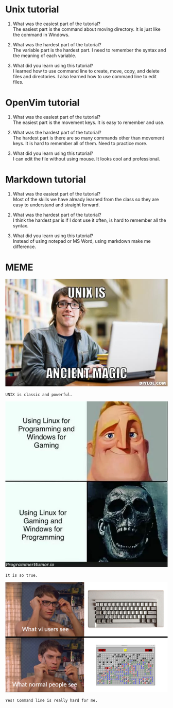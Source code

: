 # Unix tutorial
1. What was the easiest part of the tutorial?  
The easiest part is the command about moving directory. It is just like the command in Windows.

2. What was the hardest part of the tutorial?  
The variable part is the hardest part. I need to remember the syntax and the meaning of each variable.

3. What did you learn using this tutorial?  
I learned how to use command line to create, move, copy, and delete files and directories. I also learned how to use command line to edit files.

# OpenVim tutorial
1. What was the easiest part of the tutorial?  
The easiest part is the movement keys. It is easy to remember and use.

2. What was the hardest part of the tutorial?  
The hardest part is there are so many commands other than movement keys. It is hard to remember all of them. Need to practice more.

3. What did you learn using this tutorial?  
I can edit the file without using mouse. It looks cool and professional.
# Markdown tutorial
1. What was the easiest part of the tutorial?  
Most of the skills we have already learned from the class so they are easy to understand and straight forward.

2. What was the hardest part of the tutorial?  
I think the hardest par is if I dont use it often, is hard to remember all the syntax.

3. What did you learn using this tutorial?  
Instead of using notepad or MS Word, using markdown make me difference.

# MEME
![](img/unix.jpg)

    UNIX is classic and powerful.

![](img/linux.jpg)

    It is so true.

![](img/vi.png)

    Yes! Command line is really hard for me.

